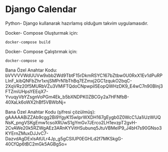 # Django Calendar


Python- Django kullanarak hazırlamış olduğum takvim uygulamasıdır.


Docker- Compose Oluşturmak için:

```docker
docker-compose build
```

Docker- Compose Çalıştırmak için:

```docker
docker-compose up
```


Bana Özel Anahtar Kodu: bVVVVVWdUUVw9xbb2Wd9TbtF15rDkmRSYC167bZtbw0U0RxX1Ev1dPuRPLInF_kibQNFbZhr1xnjSMPrN1bThBq7EZmxj2GC1zqukO2bqC-2XqVRz20f5MURbVZu3VMiFTQdoCNpwpil5EopQWHzDK9_E4wC7n90BInj3FTZmiUHpsYEEqX7-YvuqyVbYZsgnVoPGm4Ek_b5bXNDPK0ZBCGy2a7HFNfbB-40XaLk6oWX2hBf5VBWbNj=

Bana Özel Anahtar Kodu (şifresi çözülmüş): gAAAAABiZZAb9cgg2Bi9YgyK15wIprWXDH167gEygb0Z0WcC1Ja1iUzWUQNsK_pngVSKgEmw1csoXRUwS1gYmGv7JErco2LH1evzpT2gvH-2CvAWe20k5RZWgAEz3ARnKYVitHSubunq5JtuVBMeIP9_J4bH7s90GNso3KYErnZMuxDJJvC7-DazvdAgDExlsAtULr4Jp_g5gCSIUP0EGHLd2f7MKSkgG-40CfQp6tBC2mGk5AGBgSo=
